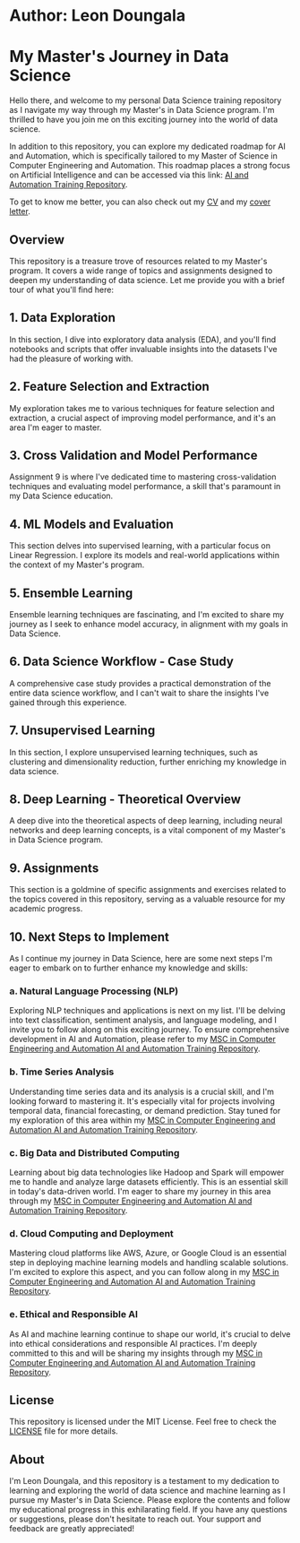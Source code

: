 # Author: Leon Doungala
# My Master's Journey in Data Science

Hello there, and welcome to my personal Data Science training repository as I navigate my way through my Master's in Data Science program. I'm thrilled to have you join me on this exciting journey into the world of data science.

In addition to this repository, you can explore my dedicated roadmap for AI and Automation, which is specifically tailored to my Master of Science in Computer Engineering and Automation. This roadmap places a strong focus on Artificial Intelligence and can be accessed via this link: [AI and Automation Training Repository](https://github.com/LeonDoungala22/AI-and-Automation-Training).

To get to know me better, you can also check out my [CV](https://github.com/LeonDoungala22/my-cv-and-cover-letter) and my [cover letter](https://github.com/LeonDoungala22/my-cv-and-cover-letter).

## Overview

This repository is a treasure trove of resources related to my Master's program. It covers a wide range of topics and assignments designed to deepen my understanding of data science. Let me provide you with a brief tour of what you'll find here:

## 1. Data Exploration

In this section, I dive into exploratory data analysis (EDA), and you'll find notebooks and scripts that offer invaluable insights into the datasets I've had the pleasure of working with.

## 2. Feature Selection and Extraction

My exploration takes me to various techniques for feature selection and extraction, a crucial aspect of improving model performance, and it's an area I'm eager to master.

## 3. Cross Validation and Model Performance

Assignment 9 is where I've dedicated time to mastering cross-validation techniques and evaluating model performance, a skill that's paramount in my Data Science education.

## 4. ML Models and Evaluation

This section delves into supervised learning, with a particular focus on Linear Regression. I explore its models and real-world applications within the context of my Master's program.

## 5. Ensemble Learning

Ensemble learning techniques are fascinating, and I'm excited to share my journey as I seek to enhance model accuracy, in alignment with my goals in Data Science.

## 6. Data Science Workflow - Case Study

A comprehensive case study provides a practical demonstration of the entire data science workflow, and I can't wait to share the insights I've gained through this experience.

## 7. Unsupervised Learning

In this section, I explore unsupervised learning techniques, such as clustering and dimensionality reduction, further enriching my knowledge in data science.

## 8. Deep Learning - Theoretical Overview

A deep dive into the theoretical aspects of deep learning, including neural networks and deep learning concepts, is a vital component of my Master's in Data Science program.

## 9. Assignments

This section is a goldmine of specific assignments and exercises related to the topics covered in this repository, serving as a valuable resource for my academic progress.

## 10. Next Steps to Implement

As I continue my journey in Data Science, here are some next steps I'm eager to embark on to further enhance my knowledge and skills:

### a. Natural Language Processing (NLP)

Exploring NLP techniques and applications is next on my list. I'll be delving into text classification, sentiment analysis, and language modeling, and I invite you to follow along on this exciting journey. To ensure comprehensive development in AI and Automation, please refer to my [MSC in Computer Engineering and Automation AI and Automation Training Repository](https://github.com/LeonDoungala22/AI-and-Automation-Training).

### b. Time Series Analysis

Understanding time series data and its analysis is a crucial skill, and I'm looking forward to mastering it. It's especially vital for projects involving temporal data, financial forecasting, or demand prediction. Stay tuned for my exploration of this area within my [MSC in Computer Engineering and Automation AI and Automation Training Repository](https://github.com/LeonDoungala22/AI-and-Automation-Training).

### c. Big Data and Distributed Computing

Learning about big data technologies like Hadoop and Spark will empower me to handle and analyze large datasets efficiently. This is an essential skill in today's data-driven world. I'm eager to share my journey in this area through my [MSC in Computer Engineering and Automation AI and Automation Training Repository](https://github.com/LeonDoungala22/AI-and-Automation-Training).

### d. Cloud Computing and Deployment

Mastering cloud platforms like AWS, Azure, or Google Cloud is an essential step in deploying machine learning models and handling scalable solutions. I'm excited to explore this aspect, and you can follow along in my [MSC in Computer Engineering and Automation AI and Automation Training Repository](https://github.com/LeonDoungala22/AI-and-Automation-Training).

### e. Ethical and Responsible AI

As AI and machine learning continue to shape our world, it's crucial to delve into ethical considerations and responsible AI practices. I'm deeply committed to this and will be sharing my insights through my [MSC in Computer Engineering and Automation AI and Automation Training Repository](https://github.com/LeonDoungala22/AI-and-Automation-Training).

## License

This repository is licensed under the MIT License. Feel free to check the [LICENSE](LICENSE) file for more details.

## About

I'm Leon Doungala, and this repository is a testament to my dedication to learning and exploring the world of data science and machine learning as I pursue my Master's in Data Science. Please explore the contents and follow my educational progress in this exhilarating field. If you have any questions or suggestions, please don't hesitate to reach out. Your support and feedback are greatly appreciated!
